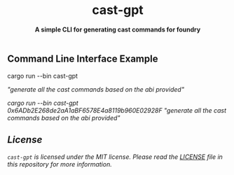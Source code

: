 <h1 align="center">cast-gpt</h1>
<div align="center">
 <strong>
    A simple CLI for generating cast commands for foundry
 </strong>
</div>
<br/>

## Command Line Interface Example

cargo run --bin cast-gpt <address> "generate all the cast commands based on the abi provided"

cargo run --bin cast-gpt 0x6ADb2E268de2aA1aBF6578E4a8119b960E02928F "generate all the cast commands based on the abi provided"

## License

`cast-gpt` is licensed under the MIT license. Please read the [LICENSE](LICENSE) file in this repository for more information.
